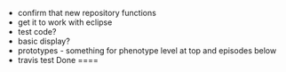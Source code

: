 * confirm that new repository functions
* get it to work with eclipse
* test code?
* basic display?
* prototypes - something for phenotype level at top and  episodes below
* travis test
Done
====
